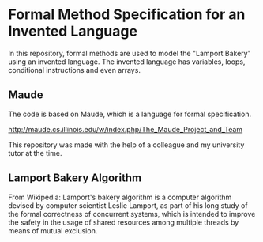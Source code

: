 # Formal Method Specification for an Invented Language

In this repository, formal methods are used to model the "Lamport Bakery" using an invented language.
The invented language has variables, loops, conditional instructions and even arrays.

## Maude

The code is based on Maude, which is a language for formal specification.


http://maude.cs.illinois.edu/w/index.php/The_Maude_Project_and_Team


This repository was made with the help of a colleague and my university tutor at the time.


## Lamport Bakery Algorithm

From Wikipedia: Lamport's bakery algorithm is a computer algorithm devised by computer scientist Leslie Lamport, as part of his long study of the formal correctness of concurrent systems, which is intended to improve the safety in the usage of shared resources among multiple threads by means of mutual exclusion. 
